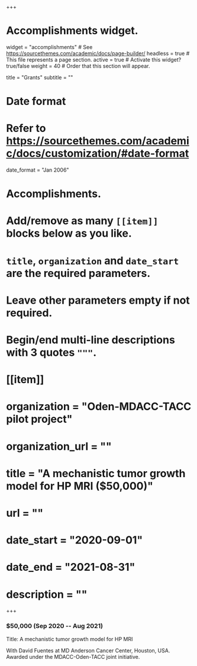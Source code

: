 +++
# Accomplishments widget.
widget = "accomplishments"  # See https://sourcethemes.com/academic/docs/page-builder/
headless = true  # This file represents a page section.
active = true  # Activate this widget? true/false
weight = 40  # Order that this section will appear.

title = "Grants"
subtitle = ""

# Date format
#   Refer to https://sourcethemes.com/academic/docs/customization/#date-format
date_format = "Jan 2006"

# Accomplishments.
#   Add/remove as many `[[item]]` blocks below as you like.
#   `title`, `organization` and `date_start` are the required parameters.
#   Leave other parameters empty if not required.
#   Begin/end multi-line descriptions with 3 quotes `"""`.

# [[item]]
#   organization = "Oden-MDACC-TACC pilot project"
#   organization_url = ""
#   title = "A mechanistic tumor growth model for HP MRI ($50,000)"
#   url = ""
#   date_start = "2020-09-01"
#   date_end = "2021-08-31"
#   description = ""

+++

### $50,000 (Sep 2020 -- Aug 2021)
Title: A mechanistic tumor growth model for HP MRI

With David Fuentes at MD Anderson Cancer Center, Houston, USA. Awarded under the MDACC-Oden-TACC joint initiative.

